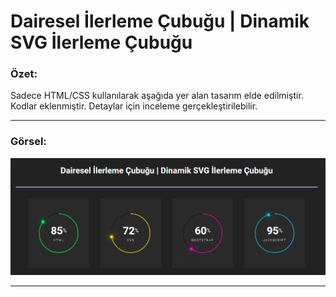 # Dairesel İlerleme Çubuğu | Dinamik SVG İlerleme Çubuğu

### Özet: 

Sadece HTML/CSS kullanılarak aşağıda yer alan tasarım elde edilmiştir. Kodlar eklenmiştir. Detaylar için inceleme gerçekleştirilebilir. 

---
### Görsel:
<p align="center">
  <img width="" height="" src="Images/Dinamik.PNG">
</p>

---